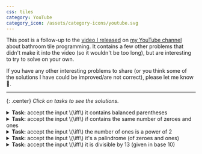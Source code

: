 ```yaml
---
css: tiles
category: YouTube
category_icon: /assets/category-icons/youtube.svg
---
```


This post is a follow-up to the [video I released](https://www.youtube.com/watch?v=KlaEp6ydVhA) on [my YouTube channel](https://www.youtube.com/channel/UC_IaBSHmisYbiYlv32EeNkQ) about bathroom tile programming. It contains a few other problems that didn't make it into the video (so it wouldn't be too long), but are interesting to try to solve on your own.

If you have any other interesting problems to share (or you think some of the solutions I have could be improved/are not correct), please let me know 🙂.

---

{: .center}
_Click on tasks to see the solutions._

<details>
	<summary><strong>Task:</strong> accept the input \(\iff\) it contains balanced parentheses</summary>

	<div markdown="1">
A simple solution that has the time complexity \(\mathcal{O}(n)\) can be found in the video, so this solution concerns only the faster \(\mathcal{O}(\log n)\) one, which is asymptotically optimal.

The idea is to count, how many parentheses we've seen so far and store it in the columns of the tiling as a binary number. When we see a one, we increment -- if the previous bit was 0, we put 1 to the right and don't carry. If it was a 1, we put 0 and do carry (see the diagram above). Same goes for decrementing:

{: .inverse-invert}
![](/assets/bathroom-tile-programming/parentheses.webp)

If we wanted to make the tileset a little more concise, we could exchange the <span class="azure-red"></span> color (that is mostly there for clarity) with a zero, yielding the following:

{: .inverse-invert}
![](/assets/bathroom-tile-programming/parentheses_minimal.webp)
</div>
</details>

<details>
	<summary><strong>Task:</strong> accept the input \(\iff\) if contains the same number of zeroes and ones</summary>
	<div markdown="1">
The solution is very similar to the previous example. We're again counting in binary. The main difference is that we can go "negative" (since there can sometimes be more zeroes and sometimes more ones), which we handle by counting with two different sets of tiles for positive and negative numbers.

I'm not including the exact solution, since it's essentially the same as the previous one, only with twice as much tiles.

The time complexity is \(\mathcal{O}(\log n)\).
</div>

</details>

<details>
	<summary><strong>Task:</strong> accept the input \(\iff\) the number of ones is a power of 2</summary>
	<div markdown="1">
The main trick here is to realize that numbers in the form \(2^n - 1\) are made out of \(n\) ones in binary, which we can match against the right side of the wall when filling from the left. The only thing we have to figure out is how to subtract one -- this we can do with a different left color and a set of tiles that simply ignore the first one on the input and only then start the count.

We also must not forgot to accept a single 1, for which we include a special tile (the last one).



{: .inverse-invert}
![](/assets/bathroom-tile-programming/power_of_two.webp)

The time complexity is \(\mathcal{O}(\log n)\).
</div>
</details>

<details>
	<summary><strong>Task:</strong> accept the input \(\iff\) it's a palindrome (of zeroes and ones)</summary>
	<div markdown="1">
The idea behind the solution is to connect the first and last character and move the rest of the string to the next level. The side colors are there for the odd-size blocks end up in the middle (if the length of the palindrome is odd).

{: .inverse-invert}
![](/assets/bathroom-tile-programming/palindrome.webp)
</div>

The time complexity is \(\mathcal{O}(n)\).
</details>

<details>
	<summary><strong>Task:</strong> accept the input \(\iff\) it is divisible by 13 (given in base 10)</summary>
	<div markdown="1">

The solution is based on long division, only difference being that we don't write the result anywhere but simply calculate the remainder. There are a lot of tiles that each correspond to what carry we currently have and what the next input number is.

{: .inverse-invert}
![](/assets/bathroom-tile-programming/divisible.webp)

The time complexity is \(\mathcal{O}(1)\).
</div>
</details>

